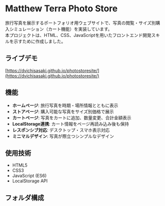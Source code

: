 # Matthew Terra Photo Store

旅行写真を展示するポートフォリオ用ウェブサイトで、写真の閲覧・サイズ別購入シミュレーション（カート機能）を実装しています。  
本プロジェクトは、HTML、CSS、JavaScriptを用いたフロントエンド開発スキルを示すために作成しました。  

## ライブデモ

[https://dvichisasaki.github.io/photostoresite/](https://dvichisasaki.github.io/photostoresite/)

## 機能

- **ホームページ**: 旅行写真を時期・場所情報とともに表示
- **ストアページ**: 購入可能な写真をサイズ別価格で展示
- **カートページ**: 写真をカートに追加、数量変更、合計金額表示
- **LocalStorage連携**: カート情報をページ再読み込み後も保持
- **レスポンシブ対応**: デスクトップ・スマホ表示対応
- **ミニマルデザイン**: 写真が際立つシンプルなデザイン

## 使用技術

- HTML5
- CSS3
- JavaScript (ES6)
- LocalStorage API

## フォルダ構成

